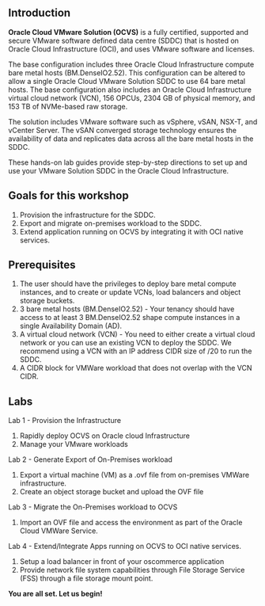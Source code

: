 ## Introduction

**Oracle Cloud VMware Solution (OCVS)** is a fully certified, supported and secure VMware software defined data centre (SDDC) that is hosted on Oracle Cloud Infrastructure (OCI), and uses VMware software and licenses.

The base configuration includes three Oracle Cloud Infrastructure compute bare metal hosts (BM.DenseIO2.52). This configuration can be altered to allow a single Oracle Cloud VMware Solution SDDC to use 64 bare metal hosts. The base configuration also includes an Oracle Cloud Infrastructure virtual cloud network (VCN), 156 OPCUs, 2304 GB of physical memory, and 153 TB of NVMe-based raw storage.

The solution includes VMware software such as vSphere, vSAN, NSX-T, and vCenter Server. The vSAN converged storage technology ensures the availability of data and replicates data across all the bare metal hosts in the SDDC.

These hands-on lab guides provide step-by-step directions to set up and use your VMware Solution SDDC in the Oracle Cloud Infrastructure.

## Goals for this workshop
1. Provision the infrastructure for the SDDC.
2. Export and migrate on-premises workload to the SDDC.
3. Extend application running on OCVS by integrating it with OCI native services.

## Prerequisites
1. The user should have the privileges to deploy bare metal compute instances, and to create or update VCNs, load balancers and object storage buckets. 
2. 3 bare metal hosts (BM.DenseIO2.52) - Your tenancy should have access to at least 3 BM.DenseIO2.52 shape compute instances in a single Availability Domain (AD).
3. A virtual cloud network (VCN) - You need to either create a virtual cloud network or you can use an existing VCN to deploy the SDDC. We recommend using a VCN with an IP address CIDR size of /20 to run the SDDC. 
4. A CIDR block for VMWare workload that does not overlap with the VCN CIDR.

## Labs
Lab 1 - Provision the Infrastructure

1. Rapidly deploy OCVS on Oracle cloud Infrastructure 
2. Manage your VMware workloads

Lab 2 - Generate Export of On-Premises workload

1. Export a virtual machine (VM) as a .ovf file from on-premises VMWare infrastructure.
2. Create an object storage bucket and upload the OVF file 

Lab 3 - Migrate the On-Premises workload to OCVS

1. Import an OVF file and access the environment as part of the Oracle Cloud VMWare Service.

Lab 4 - Extend/Integrate Apps running on OCVS to OCI native services.

1. Setup a load balancer in front of your oscommerce application
2. Provide network file system capabilities through File Storage Service (FSS) through a file storage mount point.

**You are all set. Let us begin!**
